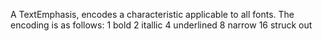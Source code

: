 A TextEmphasis, encodes a characteristic applicable to all fonts.  The encoding is as follows:	1	bold	2	itallic	4	underlined	8	narrow	16	struck out